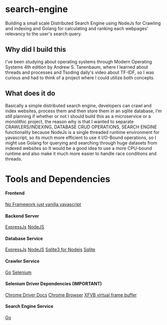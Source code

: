 # search-engine
Building a small scale Distributed Search Engine using NodeJs for Crawling and indexing and Golang for calculating and ranking each webpages' relevancy to the user's search query.

## Why did I build this
I've been studying about operating systems through Modern Operating Systems 4th edition by Andrew S. Tanenbaum, where I learned about threads and processes and Tsoding daily's video about TF-IDF, so I was curious and had to think of a project where I could utilize both concepts.

## What does it do
Basically a simple distributed search engine, developers can crawl and index websites, process them and then store them in an sqlite database, I'm still planning if whether or not I should build this as a microservice or a monolithic project, the reason why is that I wanted to separate CRAWLERS/INDEXING, DATABASE CRUD OPERATIONS, SEARCH ENGINE functionality because NodeJs is a single threaded runtime environment for yavascript, so its much more efficient to use it I/O-Bound operations, so I might use Golang for querying and searching through huge datasets from indexed websites so It would be a good idea to use a more CPU-bound runtime and also make it much more easier to handle race conditions and threads.



# Tools and Dependencies

#### Frontend
[No Framework just vanilla yavascript](https://frontendmasters.com/blog/you-might-not-need-that-framework/)

#### Backend Server
[ExpressJs](http://expressjs.com/)
[NodeJS](https://nodejs.org/en)

#### Database Service
[ExpressJs](http://expressjs.com/)
[NodeJS](https://nodejs.org/en)
[Sqlite3 for Nodejs](https://www.npmjs.com/package/sqlite3)
[Sqlite](https://www.sqlite.org/index.html)

#### Crawler Service
[Go](https://go.dev/)
[Selenium](https://pkg.go.dev/github.com/tebeka/selenium)

#### Selenium Driver Dependencies (IMPORTANT)
[Chrome Driver Docs](https://developer.chrome.com/docs/chromedriver)
[Chrome Browser](https://www.google.com/chrome/)
[XFVB virtual frame buffer](https://www.x.org/releases/X11R7.6/doc/man/man1/Xvfb.1.xhtml)

#### Search Engine Service
[Go](https://go.dev/)
